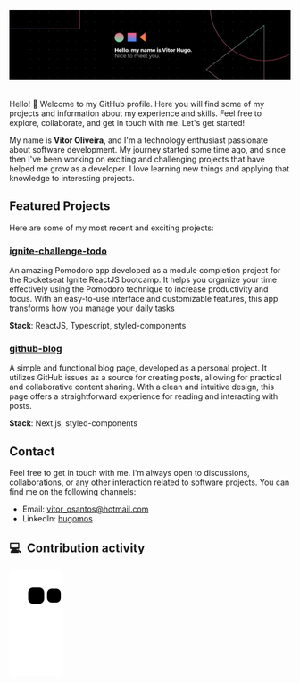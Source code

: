 ![banner](.github/assets/images/banner.png)
<br><br>

Hello! 👋 Welcome to my GitHub profile. Here you will find some of my projects and information about my experience and skills. Feel free to explore, collaborate, and get in touch with me. Let's get started!

My name is **Vitor Oliveira**, and I'm a technology enthusiast passionate about software development. My journey started some time ago, and since then I've been working on exciting and challenging projects that have helped me grow as a developer. I love learning new things and applying that knowledge to interesting projects.

## Featured Projects

Here are some of my most recent and exciting projects:

### [ignite-challenge-todo](https://todo-ignite-challenge-two.vercel.app/)
An amazing Pomodoro app developed as a module completion project for the Rocketseat Ignite ReactJS bootcamp. It helps you organize your time effectively using the Pomodoro technique to increase productivity and focus. With an easy-to-use interface and customizable features, this app transforms how you manage your daily tasks

**Stack**: ReactJS, Typescript, styled-components 

### [github-blog](https://githubblog.vercel.app/)
A simple and functional blog page, developed as a personal project. It utilizes GitHub issues as a source for creating posts, allowing for practical and collaborative content sharing. With a clean and intuitive design, this page offers a straightforward experience for reading and interacting with posts.

**Stack**: Next.js, styled-components

## Contact

Feel free to get in touch with me. I'm always open to discussions, collaborations, or any other interaction related to software projects. You can find me on the following channels:

- Email: [vitor_osantos@hotmail.com](mailto:vitor_osantos@hotmail.com)
- LinkedIn: [hugomos](https://www.linkedin.com/in/hugomos/)

## 💻 &nbsp;Contribution activity
  
![Snake animation](https://github.com/hugomos/hugomos/blob/output/github-contribution-grid-snake.svg)
